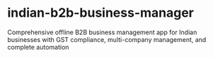 # indian-b2b-business-manager
Comprehensive offline B2B business management app for Indian businesses with GST compliance, multi-company management, and complete automation
